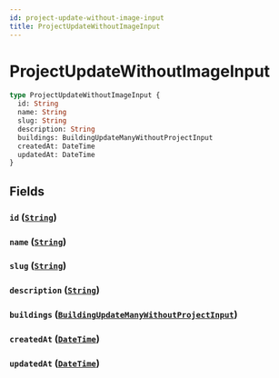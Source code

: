 ```yaml
---
id: project-update-without-image-input
title: ProjectUpdateWithoutImageInput
---
```


 # ProjectUpdateWithoutImageInput





```graphql
type ProjectUpdateWithoutImageInput {
  id: String
  name: String
  slug: String
  description: String
  buildings: BuildingUpdateManyWithoutProjectInput
  createdAt: DateTime
  updatedAt: DateTime
}
```


## Fields

### `id` ([`String`](/scalars/string))




### `name` ([`String`](/scalars/string))




### `slug` ([`String`](/scalars/string))




### `description` ([`String`](/scalars/string))




### `buildings` ([`BuildingUpdateManyWithoutProjectInput`](/inputs/building-update-many-without-project-input))




### `createdAt` ([`DateTime`](/scalars/date-time))




### `updatedAt` ([`DateTime`](/scalars/date-time))






